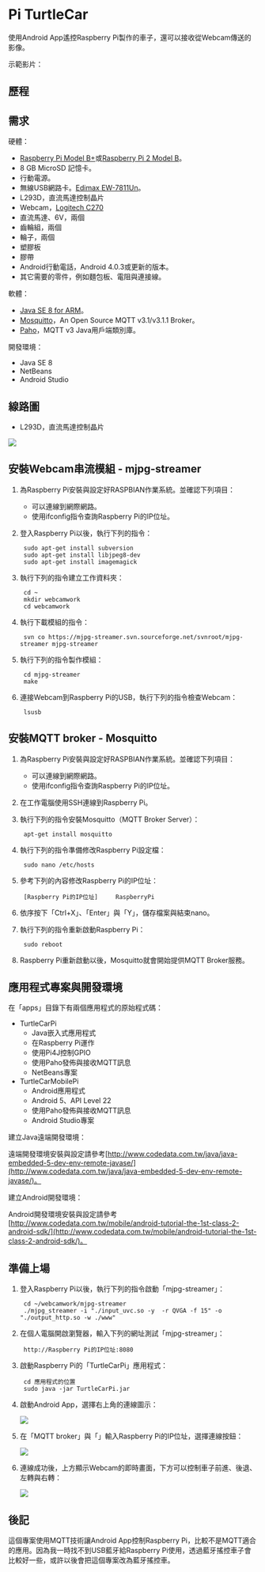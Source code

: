 # Pi TurtleCar

使用Android App遙控Raspberry Pi製作的車子，還可以接收從Webcam傳送的影像。

示範影片：

## 歷程


## 需求
硬體：

* [Raspberry Pi Model B+](http://www.raspberrypi.org/products/model-b-plus/)或[Raspberry Pi 2 Model B](http://www.raspberrypi.org/products/raspberry-pi-2-model-b/)。
* 8 GB MicroSD 記憶卡。
* 行動電源。
* 無線USB網路卡。[Edimax EW-7811Un](http://www.edimax.com/tw/produce_detail.php?pd_id=301&pl1_id=24&pl2_id=116)。
* L293D，直流馬達控制晶片
* Webcam，[Logitech C270](http://www.logitech.com/zh-tw/product/hd-webcam-c270)
* 直流馬達、6V，兩個
* 齒輪組，兩個
* 輪子，兩個
* 塑膠板
* 膠帶
* Android行動電話，Android 4.0.3或更新的版本。
* 其它需要的零件，例如麵包板、電阻與連接線。

軟體：

* [Java SE 8 for ARM](http://www.oracle.com/technetwork/java/javase/downloads/jdk8-arm-downloads-2187472.html)。
* [Mosquitto](http://mosquitto.org/)，An Open Source MQTT v3.1/v3.1.1 Broker。
* [Paho](https://eclipse.org/paho/)，MQTT v3 Java用戶端類別庫。

開發環境：

* Java SE 8
* NetBeans
* Android Studio

## 線路圖

* L293D，直流馬達控制晶片

![](https://github.com/macdidi5/PiTurtleCar/blob/master/images/L293D.png)

## 安裝Webcam串流模組 - mjpg-streamer

1. 為Raspberry Pi安裝與設定好RASPBIAN作業系統。並確認下列項目：

	* 可以連線到網際網路。
	* 使用ifconfig指令查詢Raspberry Pi的IP位址。
	
2. 登入Raspberry Pi以後，執行下列的指令：

        sudo apt-get install subversion
        sudo apt-get install libjpeg8-dev
        sudo apt-get install imagemagick
        
3. 執行下列的指令建立工作資料夾：

        cd ~
        mkdir webcamwork
        cd webcamwork

4. 執行下載模組的指令：

        svn co https://mjpg-streamer.svn.sourceforge.net/svnroot/mjpg-streamer mjpg-streamer

5. 執行下列的指令製作模組：

        cd mjpg-streamer
        make
        
6. 連接Webcam到Raspberry Pi的USB，執行下列的指令檢查Webcam：

        lsusb

## 安裝MQTT broker - Mosquitto

1. 為Raspberry Pi安裝與設定好RASPBIAN作業系統。並確認下列項目：

	* 可以連線到網際網路。
	* 使用ifconfig指令查詢Raspberry Pi的IP位址。

2. 在工作電腦使用SSH連線到Raspberry Pi。
3. 執行下列的指令安裝Mosquitto（MQTT Broker Server）：

		apt-get install mosquitto

4. 執行下列的指令準備修改Raspberry Pi設定檔：

		sudo nano /etc/hosts

5. 參考下列的內容修改Raspberry Pi的IP位址：

		[Raspberry Pi的IP位址]		RaspberryPi

6. 依序按下「Ctrl+X」、「Enter」與「Y」，儲存檔案與結束nano。
7. 執行下列的指令重新啟動Raspberry Pi：

		sudo reboot

8. Raspberry Pi重新啟動以後，Mosquitto就會開始提供MQTT Broker服務。

## 應用程式專案與開發環境

在「apps」目錄下有兩個應用程式的原始程式碼：

* TurtleCarPi
	* Java嵌入式應用程式
	* 在Raspberry Pi運作
	* 使用Pi4J控制GPIO
	* 使用Paho發佈與接收MQTT訊息
	* NetBeans專案
* TurtleCarMobilePi
	* Android應用程式
	* Android 5、API Level 22
	* 使用Paho發佈與接收MQTT訊息
	* Android Studio專案

建立Java遠端開發環境：

遠端開發環境安裝與設定請參考[http://www.codedata.com.tw/java/java-embedded-5-dev-env-remote-javase/](http://www.codedata.com.tw/java/java-embedded-5-dev-env-remote-javase/)。

建立Android開發環境：

Android開發環境安裝與設定請參考[http://www.codedata.com.tw/mobile/android-tutorial-the-1st-class-2-android-sdk/](http://www.codedata.com.tw/mobile/android-tutorial-the-1st-class-2-android-sdk/)。

## 準備上場

1. 登入Raspberry Pi以後，執行下列的指令啟動「mjpg-streamer」：

        cd ~/webcamwork/mjpg-streamer
        ./mjpg_streamer -i "./input_uvc.so -y  -r QVGA -f 15" -o "./output_http.so -w ./www"

2. 在個人電腦開啟瀏覽器，輸入下列的網址測試「mjpg-streamer」：

        http://Raspberry Pi的IP位址:8080

3. 啟動Raspberry Pi的「TurtleCarPi」應用程式：

        cd 應用程式的位置
        sudo java -jar TurtleCarPi.jar

4. 啟動Android App，選擇右上角的連線圖示：

    ![](https://github.com/macdidi5/PiTurtleCar/blob/master/images/android_screen_01.png)

5. 在「MQTT broker」與「」輸入Raspberry Pi的IP位址，選擇連線按鈕：

    ![](https://github.com/macdidi5/PiTurtleCar/blob/master/images/android_screen_02.png)

6. 連線成功後，上方顯示Webcam的即時畫面，下方可以控制車子前進、後退、左轉與右轉：

    ![](https://github.com/macdidi5/PiTurtleCar/blob/master/images/android_screen_03.png)

## 後記

這個專案使用MQTT技術讓Android App控制Raspberry Pi，比較不是MQTT適合的應用。因為我一時找不到USB藍牙給Raspberry Pi使用，透過藍牙搖控車子會比較好一些，或許以後會把這個專案改為藍牙搖控車。



